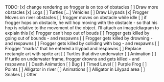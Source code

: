 TODO:
[x] change rendering so frogger is on top of obstacles
[ ] Draw more obstacles
    [x] Logs
    [ ] Turtles
    [...] Vehicles
[ ] Draw Lilypads
[x] Frogger Moves on river obstacles
    [ ] frogger moves on obstacle while idle
    [ ] if frogger hops on obstacle, he will hop moving with the obstacle - so that his hop is relative to the movement of the object. I'll attach an image/diagram to explain this
[x] Frogger can't hop out of bouds
[ ] Frogger gets killed by going out of bounds - and respawns 
[ ] Frogger gets killed by drowning - and respawns
[ ] Frogger gets killed by colliding with bog - and respawns
[ ] Frogger "marks" that he entered a lilypad and respawns
[ ] Replace rectangle art with sprite art
[ ] Turtles that dive underwater
    [ ] Animation
    [ ] If turtle on underwater frame, frogger drowns and gets killed - and respawns
[ ] Death Animation
[ ] Bug
[ ] Timed Level
[ ] Purple Frog
[ ] Points
[ ] Alligator in river
    [ ] Animations
[ ] Alligator in Lilypad area
[ ] Snakes
[ ] Otter